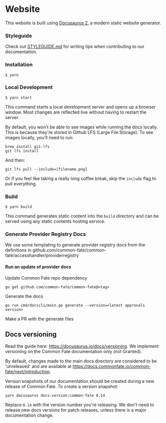 # Website

This website is built using [Docusaurus 2](https://docusaurus.io/), a modern static website generator.

### Styleguide

Check out [STYLEGUIDE.md](./STYLEGUIDE.md) for writing tips when contributing to our documentation.

### Installation

```
$ yarn
```

### Local Development

```
$ yarn start
```

This command starts a local development server and opens up a browser window. Most changes are reflected live without having to restart the server.

By default, you won't be able to see images while running the docs locally. This is because they're stored in Github LFS (Large File Storage). To see images locally, you'll need to run:

```
brew install git-lfs
git lfs install
```

And then:

```
git lfs pull --include=[filename.png]
```

Or if you feel like taking a really long coffee break, skip the `include` flag to pull everything.

### Build

```
$ yarn build
```

This command generates static content into the `build` directory and can be served using any static contents hosting service.

### Generate Provider Registry Docs

We use some templating to generate provider registry docs from the definitions in github.com/common-fate/common-fate/accesshandler/providerregistry

#### Run an update of provider docs

Update Common Fate repo dependency

```
go get github.com/common-fate/common-fate@<tag>
```

Generate the docs

```
go run cmd/docscli/main.go generate --version=<latest approvals version>
```

Make a PR with the generate files

## Docs versioning

Read the guide here: https://docusaurus.io/docs/versioning. We implement versioning on the Common Fate documentation only (not Granted).

By default, changes made to the main docs directory are considered to be 'unreleased' and are available at https://docs.commonfate.io/common-fate/next/introduction.

Version snapshots of our documentation should be created during a new release of Common Fate. To create a version snapshot:

```
yarn docusaurus docs:version:common-fate 0.14
```

Replace `0.14` with the version number you're releasing. We don't need to release new docs versions for patch releases, unless there is a major documentation change.
